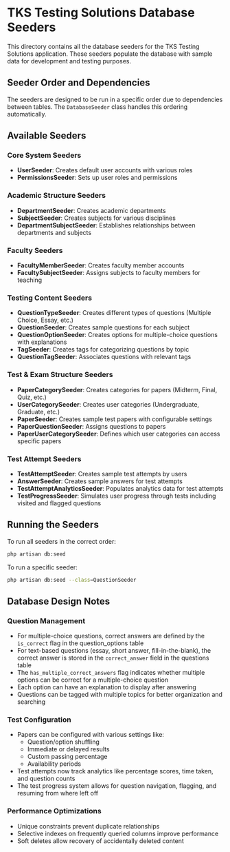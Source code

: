 # TKS Testing Solutions Database Seeders

This directory contains all the database seeders for the TKS Testing Solutions application. These seeders populate the database with sample data for development and testing purposes.

## Seeder Order and Dependencies

The seeders are designed to be run in a specific order due to dependencies between tables. The `DatabaseSeeder` class handles this ordering automatically.

## Available Seeders

### Core System Seeders
- **UserSeeder**: Creates default user accounts with various roles
- **PermissionsSeeder**: Sets up user roles and permissions

### Academic Structure Seeders
- **DepartmentSeeder**: Creates academic departments
- **SubjectSeeder**: Creates subjects for various disciplines
- **DepartmentSubjectSeeder**: Establishes relationships between departments and subjects

### Faculty Seeders
- **FacultyMemberSeeder**: Creates faculty member accounts
- **FacultySubjectSeeder**: Assigns subjects to faculty members for teaching

### Testing Content Seeders
- **QuestionTypeSeeder**: Creates different types of questions (Multiple Choice, Essay, etc.)
- **QuestionSeeder**: Creates sample questions for each subject
- **QuestionOptionSeeder**: Creates options for multiple-choice questions with explanations
- **TagSeeder**: Creates tags for categorizing questions by topic
- **QuestionTagSeeder**: Associates questions with relevant tags

### Test & Exam Structure Seeders
- **PaperCategorySeeder**: Creates categories for papers (Midterm, Final, Quiz, etc.)
- **UserCategorySeeder**: Creates user categories (Undergraduate, Graduate, etc.)
- **PaperSeeder**: Creates sample test papers with configurable settings
- **PaperQuestionSeeder**: Assigns questions to papers
- **PaperUserCategorySeeder**: Defines which user categories can access specific papers

### Test Attempt Seeders
- **TestAttemptSeeder**: Creates sample test attempts by users
- **AnswerSeeder**: Creates sample answers for test attempts
- **TestAttemptAnalyticsSeeder**: Populates analytics data for test attempts
- **TestProgressSeeder**: Simulates user progress through tests including visited and flagged questions

## Running the Seeders

To run all seeders in the correct order:

```bash
php artisan db:seed
```

To run a specific seeder:

```bash
php artisan db:seed --class=QuestionSeeder
```

## Database Design Notes

### Question Management
- For multiple-choice questions, correct answers are defined by the `is_correct` flag in the question_options table
- For text-based questions (essay, short answer, fill-in-the-blank), the correct answer is stored in the `correct_answer` field in the questions table
- The `has_multiple_correct_answers` flag indicates whether multiple options can be correct for a multiple-choice question
- Each option can have an explanation to display after answering
- Questions can be tagged with multiple topics for better organization and searching

### Test Configuration
- Papers can be configured with various settings like:
  - Question/option shuffling
  - Immediate or delayed results
  - Custom passing percentage
  - Availability periods
- Test attempts now track analytics like percentage scores, time taken, and question counts
- The test progress system allows for question navigation, flagging, and resuming from where left off

### Performance Optimizations
- Unique constraints prevent duplicate relationships
- Selective indexes on frequently queried columns improve performance
- Soft deletes allow recovery of accidentally deleted content
